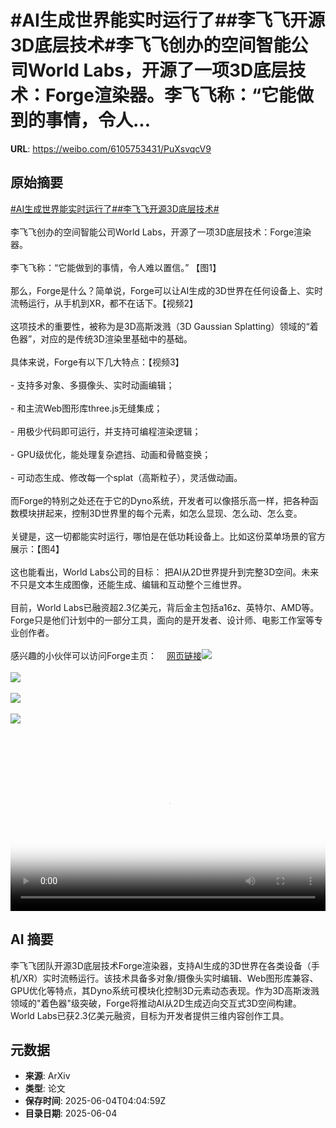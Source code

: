 # #AI生成世界能实时运行了##李飞飞开源3D底层技术#李飞飞创办的空间智能公司World Labs，开源了一项3D底层技术：Forge渲染器。李飞飞称：“它能做到的事情，令人...

**URL**: https://weibo.com/6105753431/PuXsvqcV9

## 原始摘要

<a href="https://m.weibo.cn/search?containerid=231522type%3D1%26t%3D10%26q%3D%23AI%E7%94%9F%E6%88%90%E4%B8%96%E7%95%8C%E8%83%BD%E5%AE%9E%E6%97%B6%E8%BF%90%E8%A1%8C%E4%BA%86%23&amp;extparam=%23AI%E7%94%9F%E6%88%90%E4%B8%96%E7%95%8C%E8%83%BD%E5%AE%9E%E6%97%B6%E8%BF%90%E8%A1%8C%E4%BA%86%23" data-hide=""><span class="surl-text">#AI生成世界能实时运行了#</span></a><a href="https://m.weibo.cn/search?containerid=231522type%3D1%26t%3D10%26q%3D%23%E6%9D%8E%E9%A3%9E%E9%A3%9E%E5%BC%80%E6%BA%903D%E5%BA%95%E5%B1%82%E6%8A%80%E6%9C%AF%23&amp;extparam=%23%E6%9D%8E%E9%A3%9E%E9%A3%9E%E5%BC%80%E6%BA%903D%E5%BA%95%E5%B1%82%E6%8A%80%E6%9C%AF%23" data-hide=""><span class="surl-text">#李飞飞开源3D底层技术#</span></a><br><br>李飞飞创办的空间智能公司World Labs，开源了一项3D底层技术：Forge渲染器。<br><br>李飞飞称：“它能做到的事情，令人难以置信。”  【图1】<br><br>那么，Forge是什么？简单说，Forge可以让AI生成的3D世界在任何设备上、实时流畅运行，从手机到XR，都不在话下。【视频2】<br><br>这项技术的重要性，被称为是3D高斯泼溅（3D Gaussian Splatting）领域的“着色器”，对应的是传统3D渲染里基础中的基础。<br><br>具体来说，Forge有以下几大特点：【视频3】<br><br>- 支持多对象、多摄像头、实时动画编辑；<br><br>- 和主流Web图形库three.js无缝集成；<br><br>- 用极少代码即可运行，并支持可编程渲染逻辑；<br><br>- GPU级优化，能处理复杂遮挡、动画和骨骼变换；<br><br>- 可动态生成、修改每一个splat（高斯粒子），灵活做动画。<br><br>而Forge的特别之处还在于它的Dyno系统，开发者可以像搭乐高一样，把各种函数模块拼起来，控制3D世界里的每个元素，如怎么显现、怎么动、怎么变。<br><br>关键是，这一切都能实时运行，哪怕是在低功耗设备上。比如这份菜单场景的官方展示：【图4】<br><br>这也能看出，World Labs公司的目标：  把AI从2D世界提升到完整3D空间。未来不只是文本生成图像，还能生成、编辑和互动整个三维世界。<br><br>目前，World Labs已融资超2.3亿美元，背后金主包括a16z、英特尔、AMD等。Forge只是他们计划中的一部分工具，面向的是开发者、设计师、电影工作室等专业创作者。<br><br>感兴趣的小伙伴可以访问Forge主页：<a href="https://weibo.cn/sinaurl?u=https%3A%2F%2Fforge.dev" data-hide=""><span class="url-icon"><img style="width: 1rem;height: 1rem" src="https://h5.sinaimg.cn/upload/2015/09/25/3/timeline_card_small_web_default.png" referrerpolicy="no-referrer"></span><span class="surl-text">网页链接</span></a><img style="" src="https://tvax2.sinaimg.cn/large/006Fd7o3gy1i235uqdl3gj313c12uk6y.jpg" referrerpolicy="no-referrer"><br><br><img style="" src="https://tvax4.sinaimg.cn/large/006Fd7o3ly1i235z5750wj31hc0u0dh2.jpg" referrerpolicy="no-referrer"><br><br><img style="" src="https://tvax4.sinaimg.cn/large/006Fd7o3ly1i235z1q77vj30zk0k0t93.jpg" referrerpolicy="no-referrer"><br><br><img style="" src="https://tvax4.sinaimg.cn/large/006Fd7o3gy1i235uh07pwg30jg0o3b2f.gif" referrerpolicy="no-referrer"><br><br><br clear="both"><div style="clear: both"></div><video controls="controls" poster="https://tvax1.sinaimg.cn/orj480/006Fd7o3ly1i235z5aaswj31hc0u0dh2.jpg" style="width: 100%"><source src="https://f.video.weibocdn.com/o0/diyGxfvvlx08oM3UK53O01041200om1s0E010.mp4?label=mp4_720p&amp;template=1280x720.25.0&amp;ori=0&amp;ps=1CwnkDw1GXwCQx&amp;Expires=1749013487&amp;ssig=oEJ9cU57%2Fv&amp;KID=unistore,video"><source src="https://f.video.weibocdn.com/o0/VxCVRHcolx08oM3TsMJq01041200cEDu0E010.mp4?label=mp4_hd&amp;template=852x480.25.0&amp;ori=0&amp;ps=1CwnkDw1GXwCQx&amp;Expires=1749013487&amp;ssig=F82VhHGhW8&amp;KID=unistore,video"><source src="https://f.video.weibocdn.com/o0/tEmiFIm5lx08oM3SX4hy010412007K2r0E010.mp4?label=mp4_ld&amp;template=640x360.25.0&amp;ori=0&amp;ps=1CwnkDw1GXwCQx&amp;Expires=1749013487&amp;ssig=hJv30ahXwv&amp;KID=unistore,video"><p>视频无法显示，请前往<a href="https://video.weibo.com/show?fid=1034%3A5173782097100844" target="_blank" rel="noopener noreferrer">微博视频</a>观看。</p></video>

## AI 摘要

李飞飞团队开源3D底层技术Forge渲染器，支持AI生成的3D世界在各类设备（手机/XR）实时流畅运行。该技术具备多对象/摄像头实时编辑、Web图形库兼容、GPU优化等特点，其Dyno系统可模块化控制3D元素动态表现。作为3D高斯泼溅领域的"着色器"级突破，Forge将推动AI从2D生成迈向交互式3D空间构建。World Labs已获2.3亿美元融资，目标为开发者提供三维内容创作工具。

## 元数据

- **来源**: ArXiv
- **类型**: 论文
- **保存时间**: 2025-06-04T04:04:59Z
- **目录日期**: 2025-06-04
